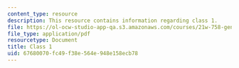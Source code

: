 ```yaml
---
content_type: resource
description: This resource contains information regarding class 1.
file: https://ol-ocw-studio-app-qa.s3.amazonaws.com/courses/21w-758-genre-fiction-workshop-spring-2013/67680070fc49f38e564e948e158ecb78_MIT21W_758S13_Class_1.pdf
file_type: application/pdf
resourcetype: Document
title: Class 1
uid: 67680070-fc49-f38e-564e-948e158ecb78
---
```

